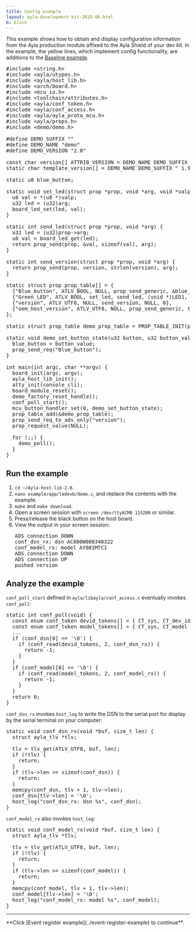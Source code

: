 ```yaml
---
title: Config example
layout: ayla-development-kit-2019-06.html
b: block
---
```


This example shows how to obtain and display configuration information from the Ayla production module affixed to the Ayla Shield of your dev kit. In the example, the yellow lines, which implement config functionality, are additions to the [Baseline example](../baseline-example).

<pre class="numbered">
<span>#include &lt;string.h&gt;</span>
<span>#include &lt;ayla/utypes.h&gt;</span>
<span>#include &lt;ayla/host_lib.h&gt;</span>
<span>#include &lt;arch/board.h&gt;</span>
<span>#include &lt;mcu_io.h&gt;</span>
<span>#include &lt;toolchain/attributes.h&gt;</span>
<span class="highlight">#include &lt;ayla/conf_token.h&gt;</span>
<span class="highlight">#include &lt;ayla/conf_access.h&gt;</span>
<span>#include &lt;ayla/ayla_proto_mcu.h&gt;</span>
<span>#include &lt;ayla/props.h&gt;</span>
<span>#include &lt;demo/demo.h&gt;</span>
<span></span>
<span>#define DEMO_SUFFIX ""</span>
<span>#define DEMO_NAME "demo"</span>
<span>#define DEMO_VERSION "2.0"</span>
<span></span>
<span>const char version[] ATTRIB_VERSION = DEMO_NAME DEMO_SUFFIX " " DEMO_VERSION " " BUILD_VERSION;</span>
<span>static char template_version[] = DEMO_NAME DEMO_SUFFIX " 1.9";</span>
<span></span>
<span>static u8 blue_button;</span>
<span></span>
<span>static void set_led(struct prop &ast;prop, void &ast;arg, void &ast;valp, size_t len) {</span>
<span>  u8 val = &ast;(u8 &ast;)valp;</span>
<span>  u32 led = (u32)arg;</span>
<span>  board_led_set(led, val);</span>
<span>}</span>
<span></span>
<span>static int send_led(struct prop &ast;prop, void &ast;arg) {</span>
<span>  u32 led = (u32)prop-&gt;arg;</span>
<span>  u8 val = board_led_get(led);</span>
<span>  return prop_send(prop, &val, sizeof(val), arg);</span>
<span>}</span>
<span></span>
<span>static int send_version(struct prop &ast;prop, void &ast;arg) {</span>
<span>  return prop_send(prop, version, strlen(version), arg);</span>
<span>}</span>
<span></span>
<span>static struct prop prop_table[] = {</span>
<span>  {"Blue_button", ATLV_BOOL, NULL, prop_send_generic, &blue_button, sizeof(blue_button)},</span>
<span>  {"Green_LED", ATLV_BOOL, set_led, send_led, (void &ast;)LED1, 1},</span>
<span>  {"version", ATLV_UTF8, NULL, send_version, NULL, 0},</span>
<span>  {"oem_host_version", ATLV_UTF8, NULL, prop_send_generic, template_version, sizeof(template_version) - 1},</span>
<span>};</span>
<span></span>
<span>static struct prop_table demo_prop_table = PROP_TABLE_INIT(prop_table);</span>
<span></span>
<span>static void demo_set_button_state(u32 button, u32 button_value) {</span>
<span>  blue_button = button_value;</span>
<span>  prop_send_req("Blue_button");</span>
<span>}</span>
<span></span>
<span>int main(int argc, char &ast;&ast;argv) {</span>
<span>  board_init(argc, argv);</span>
<span>  ayla_host_lib_init();</span>
<span class="highlight">  atty_init(console_cli);</span>
<span>  board_module_reset();</span>
<span>  demo_factory_reset_handle();</span>
<span class="highlight">  conf_poll_start();</span>
<span>  mcu_button_handler_set(0, demo_set_button_state);</span>
<span>  prop_table_add(&demo_prop_table);</span>
<span>  prop_send_req_to_ads_only("version");</span>
<span>  prop_request_value(NULL);</span>
<span></span>
<span>  for (;;) {</span>
<span>    demo_poll();</span>
<span>  }</span>
<span>}</span>
</pre>

## Run the example

<ol>
<li><code>cd ~/Ayla-host-lib-2.0</code>.</li>
<li><code>nano example/app/ledevb/demo.c</code>, and replace the contents with the example.</li>
<li><code>make</code> and <code>make download</code>.
<li>Open a screen session with <code>screen /dev/ttyACM0 115200</code> or similar.</li>
<li>Press/release the black button on the host board.</li>
<li>View the output in your screen session:
<pre>
ADS connection DOWN
conf_dsn_rx: dsn AC000W000340322
conf_model_rx: model AY001MTC1
ADS connection DOWN
ADS connection UP
pushed version
</pre>
</li>
</ol>

## Analyze the example

<code>conf_poll_start</code> defined in <code>ayla/libayla/conf_access.c</code> eventually invokes <code>conf_poll</code>:

<pre>
static int conf_poll(void) {
  const enum conf_token devid_tokens[] = { CT_sys, CT_dev_id };
  const enum conf_token model_tokens[] = { CT_sys, CT_model };
  ...
  if (conf_dsn[0] == '\0') {
    if (conf_read(devid_tokens, 2, conf_dsn_rx)) {
      return -1;
    }
  }
  if (conf_model[0] == '\0') {
    if (conf_read(model_tokens, 2, conf_model_rx)) {
      return -1;
    }
  }
  return 0;
}
</pre>

<code>conf_dsn_rx</code> invokes <code>host_log</code> to write the DSN to the serial port for display by the serial terminal on your computer:

<pre>
static void conf_dsn_rx(void &ast;buf, size_t len) {
  struct ayla_tlv &ast;tlv;

  tlv = tlv_get(ATLV_UTF8, buf, len);
  if (!tlv) {
    return;
  }
  if (tlv->len >= sizeof(conf_dsn)) {
    return;
  }
  memcpy(conf_dsn, tlv + 1, tlv->len);
  conf_dsn[tlv->len] = '\0';
  host_log("conf_dsn_rx: dsn %s", conf_dsn);
}
</pre>

<code>conf_model_rx</code> also invokes <code>host_log</code>:

<pre>
static void conf_model_rx(void &ast;buf, size_t len) {
  struct ayla_tlv &ast;tlv;

  tlv = tlv_get(ATLV_UTF8, buf, len);
  if (!tlv) {
    return;
  }
  if (tlv->len >= sizeof(conf_model)) {
    return;
  }
  memcpy(conf_model, tlv + 1, tlv->len);
  conf_model[tlv->len] = '\0';
  host_log("conf_model_rx: model %s", conf_model);
}
</pre>

<hr/>
**Click [Event register example](../event-register-example) to continue**.
